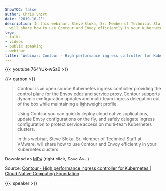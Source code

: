 ```yaml
---
ShowTOC: false
author: Chris Short
date: "2019-10-10"
description: In this webinar, Steve Sloka, Sr. Member of Technical Staff at VMware,
  will share how to use Contour and Envoy efficiently in your Kubernetes clusters.
tags:
- talks
- videos
- public speaking
- webinar
title: 'Webinar: Contour - High performance ingress controller for Kubernetes'
---
```


{{< youtube 764YUk-wSa0 >}}

{{< carbon >}}

> Contour is an open source Kubernetes ingress controller providing the control plane for the Envoy edge and service proxy.​ Contour supports dynamic configuration updates and multi-team ingress delegation out of the box while maintaining a lightweight profile.
>
> Using Contour you can quickly deploy cloud native applications, update Envoy configurations on the fly, and safely delegate ingress configuration to protect service access on multi-team Kubernetes clusters.
>
> In this webinar, Steve Sloka, Sr. Member of Technical Staff at VMware, will share how to use Contour and Envoy efficiently in your Kubernetes clusters.

Download as [MP4](https://shortcdn.com/chrisshort/Contour-High-Performance-Ingress-Controller-for-Kubernetes.mp4) (right click, Save As...)

Source: [Contour - High performance ingress controller for Kubernetes | Cloud Native Computing Foundation](https://www.cncf.io/online-programs/contour-high-performance-ingress-controller-for-kubernetes/)

{{< speaker >}}
